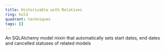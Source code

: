 ```yaml
---
title: Historizable with Relatives
ring: hold
quadrant: techniques
tags: []
---
```


An SQLAlchemy model mixin that automatically sets start dates, end dates and cancelled statuses of related models
